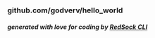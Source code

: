 ### github.com/godverv/hello_world

##### generated with love for coding by [RedSock CLI](https://github.com/Red-Sock/rscli)